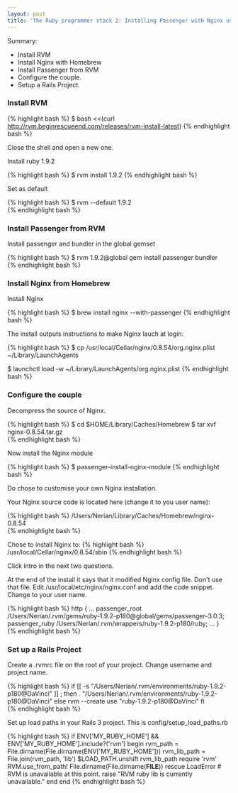 ```yaml
---
layout: post
title: 'The Ruby programmer stack 2: Installing Passenger with Nginx using Homebrew and RVM in Mac OS X '
---
```

 
Summary:

* Install RVM
* Install Nginx with Homebrew
* Install Passenger from RVM
* Configure the couple.
* Setup a Rails Project.
    

### Install RVM

{% highlight bash %}
$ bash <<(curl http://rvm.beginrescueend.com/releases/rvm-install-latest)
{% endhighlight bash %}

Close the shell and open a new one.
                 
Install ruby 1.9.2
       
{% highlight bash %}
$ rvm install 1.9.2
{% endhighlight bash %}

Set as default

{% highlight bash %}
$ rvm --default 1.9.2                                  
{% endhighlight bash %}
                                       
### Install Passenger from RVM

Install passenger and bundler in the global gemset

{% highlight bash %}
$ rvm 1.9.2@global gem install passenger bundler       
{% endhighlight bash %}
           
### Install Nginx from Homebrew

Install Nginx    
                              
{% highlight bash %}
$ brew install nginx --with-passenger
{% endhighlight bash %}

The install outputs instructions to make Nginx lauch at login:

{% highlight bash %}
$ cp /usr/local/Cellar/nginx/0.8.54/org.nginx.plist ~/Library/LaunchAgents 

$ launchctl load -w ~/Library/LaunchAgents/org.nginx.plist
{% endhighlight bash %}        

### Configure the couple                 

Decompress the source of Nginx.

{% highlight bash %}
$ cd $HOME/Library/Caches/Homebrew
$ tar xvf nginx-0.8.54.tar.gz                       
{% endhighlight bash %}
                              
Now install the Nginx module

{% highlight bash %}
$ passenger-install-nginx-module
{% endhighlight bash %}

Do chose to customise your own Nginx installation.
                                                             
Your Nginx source code is located here (change it to you user name):

{% highlight bash %}
/Users/Nerian/Library/Caches/Homebrew/nginx-0.8.54                             
{% endhighlight bash %}

Chose to install Nginx to:
{% highlight bash %}
/usr/local/Cellar/nginx/0.8.54/sbin
{% endhighlight bash %}

Click intro in the next two questions.

At the end of the install it says that it modified Nginx config file. Don't use that file.
Edit /usr/local/etc/nginx/nginx.conf and add the code snippet.
Change to your user name.
                 
{% highlight bash %}
http {
      ...
      passenger_root /Users/Nerian/.rvm/gems/ruby-1.9.2-p180@global/gems/passenger-3.0.3;
      passenger_ruby /Users/Nerian/.rvm/wrappers/ruby-1.9.2-p180/ruby;
      ...
  }                 
{% endhighlight bash %}
       

### Set up a Rails Project

Create a .rvmrc file on the root of your project. Change username and project name.

{% highlight bash %}
if [[ -s "/Users/Nerian/.rvm/environments/ruby-1.9.2-p180@DaVinci" ]] ; then
  . "/Users/Nerian/.rvm/environments/ruby-1.9.2-p180@DaVinci"
else
  rvm --create use  "ruby-1.9.2-p180@DaVinci"
fi                  
{% endhighlight bash %}


Set up load paths in your Rails 3 project. This is config/setup_load_paths.rb

{% highlight bash %}
if ENV['MY_RUBY_HOME'] && ENV['MY_RUBY_HOME'].include?('rvm')
  begin
    rvm_path     = File.dirname(File.dirname(ENV['MY_RUBY_HOME']))
    rvm_lib_path = File.join(rvm_path, 'lib')
    $LOAD_PATH.unshift rvm_lib_path
    require 'rvm'
    RVM.use_from_path! File.dirname(File.dirname(__FILE__))
  rescue LoadError
    # RVM is unavailable at this point.
    raise "RVM ruby lib is currently unavailable."
  end
end 
{% endhighlight bash %}